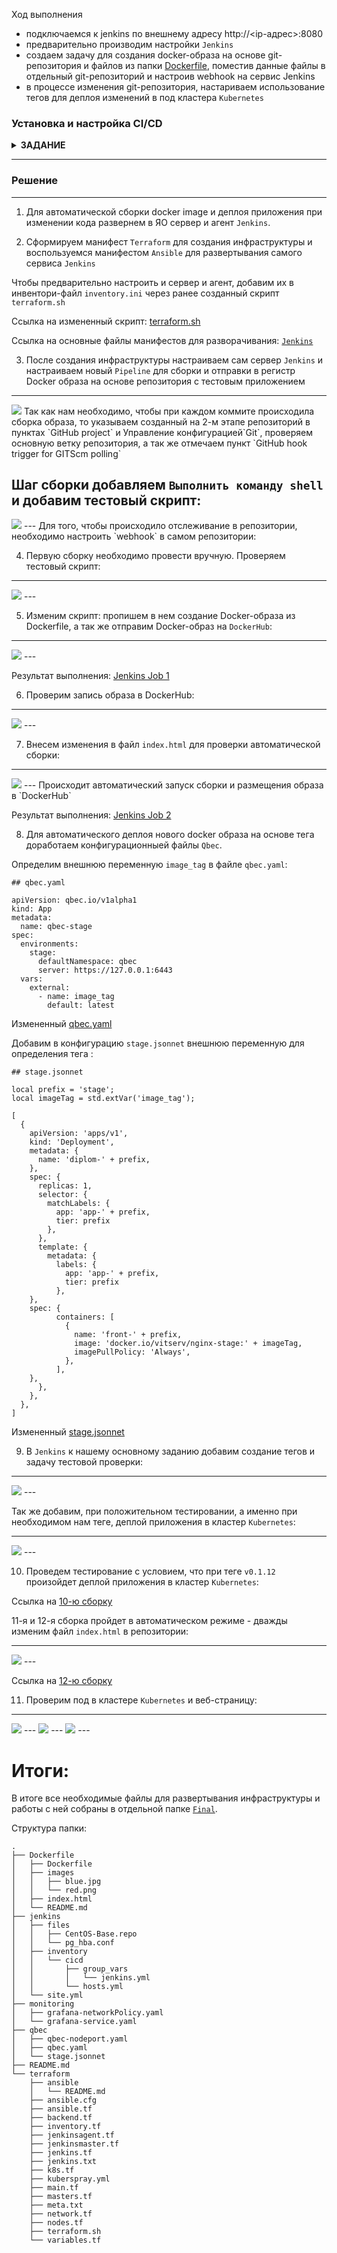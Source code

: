 
Ход выполнения 

- подключаемся к jenkins по внешнему адресу http://<ip-адрес>:8080
- предварительно производим настройки `Jenkins`
- создаем задачу для создания docker-образа на основе git-репозитория и файлов из папки [Dockerfile](https://github.com/psvitov/devops-netology/tree/main/Diplom/final/Dockerfile), поместив данные файлы в отдельный git-репозиторий и настроив webhook на сервис Jenkins
- в процессе изменения git-репозитория, настариваем использование тегов для деплоя изменений в под кластера `Kubernetes`


### Установка и настройка CI/CD

<details>
   <summary><b>ЗАДАНИЕ</b></summary>

Осталось настроить ci/cd систему для автоматической сборки docker image и деплоя приложения при изменении кода.

Цель:

1. Автоматическая сборка docker образа при коммите в репозиторий с тестовым приложением.
2. Автоматический деплой нового docker образа.

Можно использовать [teamcity](https://www.jetbrains.com/ru-ru/teamcity/), [jenkins](https://www.jenkins.io/) либо [gitlab ci](https://about.gitlab.com/stages-devops-lifecycle/continuous-integration/)

Ожидаемый результат:

1. Интерфейс ci/cd сервиса доступен по http.
2. При любом коммите в репозиторие с тестовым приложением происходит сборка и отправка в регистр Docker образа.
3. При создании тега (например, v1.0.0) происходит сборка и отправка с соответствующим label в регистр, а также деплой соответствующего Docker образа в кластер Kubernetes.

</details>   

---
### Решение
---

1. Для автоматической сборки docker image и деплоя приложения при изменении кода развернем в ЯО сервер и агент `Jenkins`.

2. Сформируем манифест `Terraform` для создания инфраструктуры и воспользуемся манифестом `Ansible` для развертывания самого сервиса `Jenkins`

Чтобы предварительно настроить и сервер и агент, добавим их в инвентори-файл `inventory.ini` через ранее созданный скрипт `terraform.sh`

Ссылка на измененный скрипт: [terraform.sh](https://github.com/Vitalya-Mozgovoy/Diplom/tree/master/diplom/jenkins/jenkins/terraform.sh)

Ссылка на основные файлы манифестов для разворачивания: [`Jenkins`](https://github.com/Vitalya-Mozgovoy/Diplom/tree/master/diplom/jenkins/jenkins)

3. После создания инфраструктуры настраиваем сам сервер `Jenkins`  и настраиваем новый `Pipeline` для сборки и отправки в регистр Docker образа на основе репозитория с тестовым приложением
---
<img src="pic/Jenkins6.png"/>
Так как нам необходимо, чтобы при каждом коммите происходила сборка образа, то указываем созданный на 2-м этапе репозиторий в пунктах `GitHub project` и  Управление конфигурацией`Git`, проверяем основную ветку репозитория, а так же отмечаем пункт `GitHub hook trigger for GITScm polling`

Шаг сборки добавляем `Выполнить команду shell` и добавим тестовый скрипт:
---
<img src="pic/jenkins7.png"/>
---
Для того, чтобы происходило отслеживание в репозитории, необходимо настроить `webhook` в самом репозитории:

4. Первую сборку необходимо провести вручную. Проверяем тестовый скрипт:

---
<img src="pic/jenkins21.png"/>
---

5. Изменим скрипт: пропишем в нем создание Docker-образа из Dockerfile, а так же отправим Docker-образ на `DockerHub`:

---
<img src="pic/jenkins10.png"/>
---

Результат выполнения: [Jenkins Job 1](https://github.com/Vitalya-Mozgovoy/Diplom/blob/master/diplom/jenkins/jenkins/jenkins-job.txt)

6. Проверим запись образа в DockerHub:

---
<img src="pic/jenkins9.png"/>
---

7. Внесем изменения в файл `index.html` для проверки автоматической сборки:

---
<img src="pic/jenkins11.png"/>
---
Происходит автоматический запуск сборки и размещения образа в `DockerHub`

Результат выполнения: [Jenkins Job 2](https://github.com/Vitalya-Mozgovoy/Diplom/blob/master/diplom/jenkins/jenkins/jenkins-job2.txt)

8. Для автоматического деплоя нового docker образа на основе тега доработаем конфигурационныей файлы `Qbec`.

Определим внешнюю переменную `image_tag` в файле `qbec.yaml`:

```
## qbec.yaml

apiVersion: qbec.io/v1alpha1
kind: App
metadata:
  name: qbec-stage
spec:
  environments:
    stage:
      defaultNamespace: qbec
      server: https://127.0.0.1:6443
  vars:
    external:
      - name: image_tag
        default: latest
```

Измененный [qbec.yaml](https://github.com/Vitalya-Mozgovoy/Diplom/blob/master/diplom/jenkins/jenkins/qbec.yaml)


Добавим в конфигурацию `stage.jsonnet` внешнюю переменную для определения тега :

```
## stage.jsonnet

local prefix = 'stage';
local imageTag = std.extVar('image_tag');

[
  {
    apiVersion: 'apps/v1',
    kind: 'Deployment',
    metadata: {
      name: 'diplom-' + prefix,
    },
    spec: {
      replicas: 1,
      selector: {
        matchLabels: {
          app: 'app-' + prefix,
          tier: prefix
        },
      },
      template: {
        metadata: {
          labels: {
            app: 'app-' + prefix,
            tier: prefix
          },
	},
	spec: {
          containers: [
            {
              name: 'front-' + prefix,
              image: 'docker.io/vitserv/nginx-stage:' + imageTag,
              imagePullPolicy: 'Always',
            },
          ],
	},
      },
    },
  },
]
```

Измененный [stage.jsonnet](https://github.com/Vitalya-Mozgovoy/Diplom/blob/master/diplom/jenkins/jenkins/stage.jsonnet)

9. В `Jenkins` к нашему основному заданию добавим создание тегов и задачу тестовой проверки:

---
<img src="pic/jenkins20.png"/>
---

Так же добавим, при положительном тестировании, а именно при необходимом нам теге, деплой приложения в кластер `Kubernetes`:

---
<img src="pic/diploy.png"/>
---

10. Проведем тестирование с условием, что при теге `v0.1.12` произойдет деплой приложения в кластер `Kubernetes`:

Ссылка на [10-ю сборку](https://github.com/Vitalya-Mozgovoy/Diplom/blob/master/diplom/jenkins/jenkins/build10.txt)

11-я и 12-я сборка пройдет в автоматическом режиме - дважды изменим файл `index.html` в репозитории:

---
<img src="pic/jenkins22.png"/>
---

Ссылка на [12-ю сборку](https://github.com/Vitalya-Mozgovoy/Diplom/blob/master/diplom/jenkins/jenkins/jenkins-job2.txt)

11. Проверим под в кластере `Kubernetes` и веб-страницу:

---
<img src="pic/test.png"/>
---
<img src="pic/jenkins15.png"/>
---
<img src="pic/jenkins17.png"/>
---

# Итоги:

В итоге все необходимые файлы для развертывания инфраструктуры и работы с ней собраны в отдельной папке [`Final`](https://github.com/psvitov/devops-netology/tree/main/Diplom/final).

Структура папки:

```
.
├── Dockerfile
│   ├── Dockerfile
│   ├── images
│   │   ├── blue.jpg
│   │   └── red.png
│   ├── index.html
│   └── README.md
├── jenkins
│   ├── files
│   │   ├── CentOS-Base.repo
│   │   └── pg_hba.conf
│   ├── inventory
│   │   └── cicd
│   │       ├── group_vars
│   │       │   └── jenkins.yml
│   │       └── hosts.yml
│   └── site.yml
├── monitoring
│   ├── grafana-networkPolicy.yaml
│   └── grafana-service.yaml
├── qbec
│   ├── qbec-nodeport.yaml
│   ├── qbec.yaml
│   └── stage.jsonnet
├── README.md
└── terraform
    ├── ansible
    │   └── README.md
    ├── ansible.cfg
    ├── ansible.tf
    ├── backend.tf
    ├── inventory.tf
    ├── jenkinsagent.tf
    ├── jenkinsmaster.tf
    ├── jenkins.tf
    ├── jenkins.txt
    ├── k8s.tf
    ├── kuberspray.yml
    ├── main.tf
    ├── masters.tf
    ├── meta.txt
    ├── network.tf
    ├── nodes.tf
    ├── terraform.sh
    └── variables.tf
```